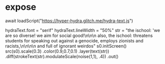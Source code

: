 # expose
await loadScript("https://hyper-hydra.glitch.me/hydra-text.js")

hydraText.font = "serif"
hydraText.lineWidth = "50%"
str = "the ischool: 'we are so diverse! we aim for social good!\n\n\n also, the ischool: threatens students for speaking out against a genocide, employs zionists and racists,\n\n\n\n and full of ignorant weirdos"
s0.initScreen()
src(s0).scale(0.3)
.color(0.9,0.7,0.1)
	.layer(text(str))
	.diff(strokeText(str).modulateScale(noise(1,1), .4))
	.out()
 
